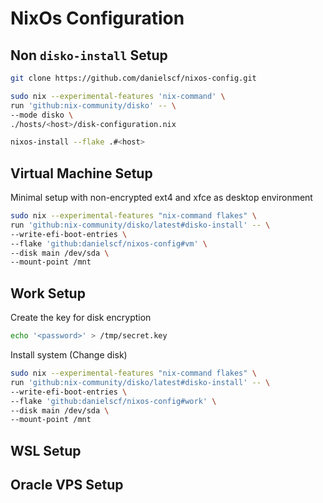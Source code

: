 # NixOs Configuration

## Non `disko-install` Setup

```sh
git clone https://github.com/danielscf/nixos-config.git

sudo nix --experimental-features 'nix-command' \
run 'github:nix-community/disko' -- \
--mode disko \
./hosts/<host>/disk-configuration.nix

nixos-install --flake .#<host>
```

## Virtual Machine Setup

Minimal setup with non-encrypted ext4 and xfce as desktop environment

```sh
sudo nix --experimental-features "nix-command flakes" \
run 'github:nix-community/disko/latest#disko-install' -- \
--write-efi-boot-entries \
--flake 'github:danielscf/nixos-config#vm' \
--disk main /dev/sda \
--mount-point /mnt 
```

## Work Setup

Create the key for disk encryption

```sh
echo '<password>' > /tmp/secret.key
```

Install system (Change disk)

```sh
sudo nix --experimental-features "nix-command flakes" \
run 'github:nix-community/disko/latest#disko-install' -- \
--write-efi-boot-entries \
--flake 'github:danielscf/nixos-config#work' \ 
--disk main /dev/sda \
--mount-point /mnt 
```

## WSL Setup

## Oracle VPS Setup

